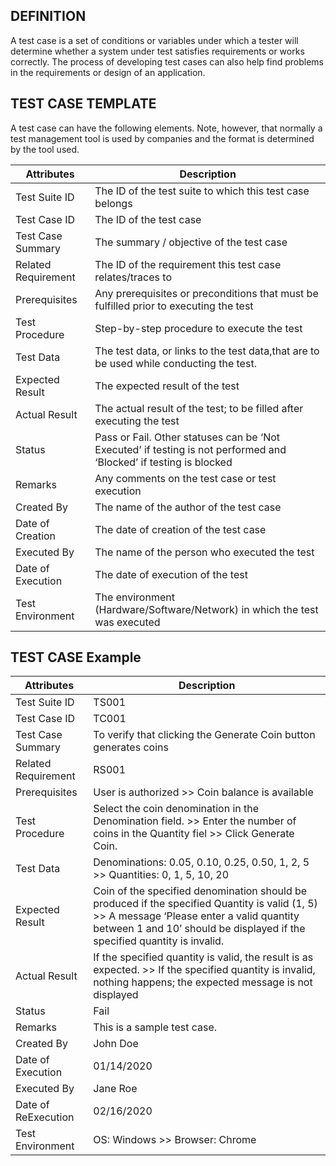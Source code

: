 ## DEFINITION

A test case is a set of conditions or variables under which a tester will determine whether a system under test satisfies requirements or works correctly.
The process of developing test cases can also help find problems in the requirements or design of an application.

## TEST CASE TEMPLATE

A test case can have the following elements. Note, however, that normally a test management tool is used by companies and 
the format is determined by the tool used.

| Attributes | Description |
| --- | --- |
| Test Suite ID | The ID of the test suite to which this test case belongs |
| Test Case ID | The ID of the test case |
| Test Case Summary | The summary / objective of the test case |
| Related Requirement | The ID of the requirement this test case relates/traces to |
| Prerequisites | Any prerequisites or preconditions that must be fulfilled prior to executing the test|
| Test Procedure | Step-by-step procedure to execute the test |
| Test Data | The test data, or links to the test data,that are to be used while conducting the test. |
| Expected Result | The expected result of the test |
| Actual Result | The actual result of the test; to be filled after executing the test |
| Status | Pass or Fail. Other statuses can be ‘Not Executed’ if testing is not performed and ‘Blocked’ if testing is blocked |
| Remarks | Any comments on the test case or test execution |
| Created By | The name of the author of the test case |
| Date of Creation | 	The date of creation of the test case |
| Executed By | The name of the person who executed the test |
| Date of Execution | The date of execution of the test |
| Test Environment | The environment (Hardware/Software/Network) in which the test was executed |

## TEST CASE Example

| Attributes | Description |
| --- | --- |
| Test Suite ID | TS001 |
| Test Case ID | TC001 |
| Test Case Summary | To verify that clicking the Generate Coin button generates coins |
| Related Requirement | RS001 |
| Prerequisites | User is authorized >> Coin balance is available |
| Test Procedure | Select the coin denomination in the Denomination field. >> Enter the number of coins in the Quantity fiel >> Click Generate Coin. |
| Test Data	 | Denominations: 0.05, 0.10, 0.25, 0.50, 1, 2, 5 >> Quantities: 0, 1, 5, 10, 20  |
| Expected Result	 | Coin of the specified denomination should be produced if the specified Quantity is valid (1, 5) >> A message ‘Please enter a valid quantity between 1 and 10’ should be displayed if the specified quantity is invalid.|
| Actual Result	 | If the specified quantity is valid, the result is as expected. >> If the specified quantity is invalid, nothing happens; the expected message is not displayed |
| Status | Fail |
| Remarks | This is a sample test case. |
| Created By | John Doe |
| Date of Execution | 01/14/2020 |
| Executed By | Jane Roe |
| Date of ReExecution | 02/16/2020 |
| Test Environment | OS: Windows >> Browser: Chrome |

	
	
	
	


